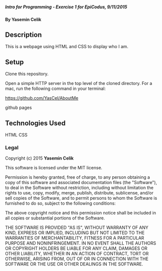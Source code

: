 #

##### Intro for Programming - Exercise 1 for EpiCodus, 9/11/2015

#### By Yasemin Celik

## Description

 This is a webpage using HTML and CSS to display who I am.

## Setup

Clone this repository.

Open a simple HTTP server in the top level of the cloned directory. For a mac, run the following command in your terminal:

https://github.com/YasCel/AboutMe

github pages 


## Technologies Used

HTML
CSS

### Legal

Copyright (c) 2015 **Yasemin Celik**

This software is licensed under the MIT license.

Permission is hereby granted, free of charge, to any person obtaining a copy
of this software and associated documentation files (the "Software"), to deal
in the Software without restriction, including without limitation the rights
to use, copy, modify, merge, publish, distribute, sublicense, and/or sell
copies of the Software, and to permit persons to whom the Software is
furnished to do so, subject to the following conditions:

The above copyright notice and this permission notice shall be included in
all copies or substantial portions of the Software.

THE SOFTWARE IS PROVIDED "AS IS", WITHOUT WARRANTY OF ANY KIND, EXPRESS OR
IMPLIED, INCLUDING BUT NOT LIMITED TO THE WARRANTIES OF MERCHANTABILITY,
FITNESS FOR A PARTICULAR PURPOSE AND NONINFRINGEMENT. IN NO EVENT SHALL THE
AUTHORS OR COPYRIGHT HOLDERS BE LIABLE FOR ANY CLAIM, DAMAGES OR OTHER
LIABILITY, WHETHER IN AN ACTION OF CONTRACT, TORT OR OTHERWISE, ARISING FROM,
OUT OF OR IN CONNECTION WITH THE SOFTWARE OR THE USE OR OTHER DEALINGS IN
THE SOFTWARE.
